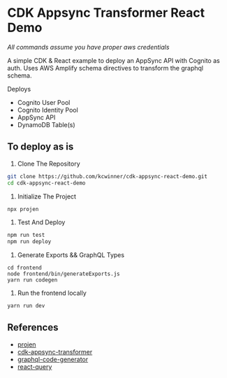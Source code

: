 # CDK Appsync Transformer React Demo

*All commands assume you have proper aws credentials*

A simple CDK & React example to deploy an AppSync API with Cognito as auth. Uses AWS Amplify schema directives to transform the graphql schema.

Deploys
* Cognito User Pool
* Cognito Identity Pool
* AppSync API
* DynamoDB Table(s)

## To deploy as is

1. Clone The Repository
```bash
git clone https://github.com/kcwinner/cdk-appsync-react-demo.git
cd cdk-appsync-react-demo
```

1. Initialize The Project
```bash
npx projen
```

1. Test And Deploy
```bash
npm run test
npm run deploy
```

1. Generate Exports && GraphQL Types
```
cd frontend
node frontend/bin/generateExports.js
yarn run codegen
```

1. Run the frontend locally
```bash
yarn run dev
```

## References

* [projen](https://github.com/projen/projen)
* [cdk-appsync-transformer](https://github.com/kcwinner/cdk-appsync-transformer)
* [graphql-code-generator](https://graphql-code-generator.com/)
* [react-query](https://github.com/tannerlinsley/react-query)
